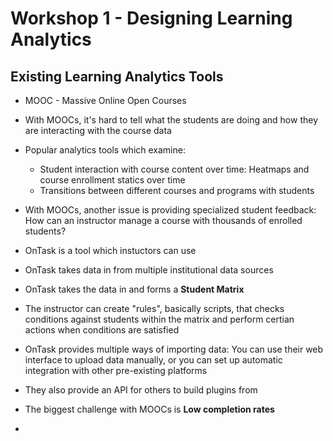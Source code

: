 # Workshop 1 - Designing Learning Analytics 
 
## Existing Learning Analytics Tools 
 
* MOOC - Massive Online Open Courses 
 
* With MOOCs, it's hard to tell what the students are doing and how they are interacting with the course data 
* Popular analytics tools which examine: 
  * Student interaction with course content over time: Heatmaps and course enrollment statics over time 
  * Transitions between different courses and programs with students 
 
* With MOOCs, another issue is providing specialized student feedback: How can an instructor manage a course with thousands of enrolled students? 
* OnTask is a tool which instuctors can use 
* OnTask takes data in from multiple institutional data sources 
* OnTask takes the data in and forms a **Student Matrix** 
* The instructor can create "rules", basically scripts, that checks conditions against students within the matrix and perform certian actions when conditions are satisfied 
* OnTask provides multiple ways of importing data: You can use their web interface to upload data manually, or you can set up automatic integration with other pre-existing platforms 
* They also provide an API for others to build plugins from 
 
* The biggest challenge with MOOCs is **Low completion rates** 
* 